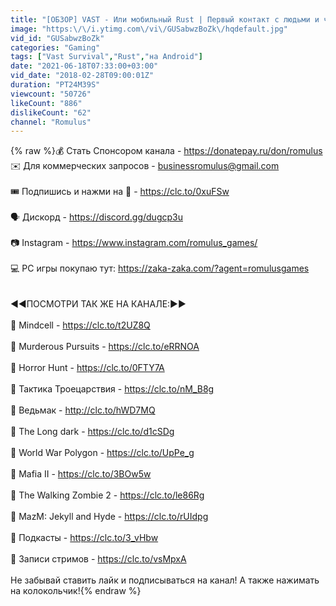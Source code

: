 ```yaml
---
title: "[ОБЗОР] VAST - Или мобильный Rust | Первый контакт с людьми и читаками"
image: "https:\/\/i.ytimg.com\/vi\/GUSabwzBoZk\/hqdefault.jpg"
vid_id: "GUSabwzBoZk"
categories: "Gaming"
tags: ["Vast Survival","Rust","на Android"]
date: "2021-06-18T07:33:00+03:00"
vid_date: "2018-02-28T09:00:01Z"
duration: "PT24M39S"
viewcount: "50726"
likeCount: "886"
dislikeCount: "62"
channel: "Romulus"
---
```

{% raw %}💰 Стать Спонсором канала - <a rel="nofollow" target="blank" href="https://donatepay.ru/don/romulus">https://donatepay.ru/don/romulus</a><br />✉️ Для коммерческих запросов - businessromulus@gmail.com<br /><br />🎟️ Подпишись и нажми на 🔔 - <a rel="nofollow" target="blank" href="https://clc.to/0xuFSw">https://clc.to/0xuFSw</a><br /><br />🗣️ Дискорд - <a rel="nofollow" target="blank" href="https://discord.gg/dugcp3u">https://discord.gg/dugcp3u</a> <br /><br />📷 Instagram - <a rel="nofollow" target="blank" href="https://www.instagram.com/romulus_games/">https://www.instagram.com/romulus_games/</a><br /><br />💻 PC игры покупаю тут: <a rel="nofollow" target="blank" href="https://zaka-zaka.com/?agent=romulusgames">https://zaka-zaka.com/?agent=romulusgames</a><br /><br /><br />◄◄ПОСМОТРИ ТАК ЖЕ НА КАНАЛЕ:►►<br /><br />🔴 Mindcell - <a rel="nofollow" target="blank" href="https://clc.to/t2UZ8Q">https://clc.to/t2UZ8Q</a><br /><br />🔴 Murderous Pursuits - <a rel="nofollow" target="blank" href="https://clc.to/eRRNOA">https://clc.to/eRRNOA</a><br /><br />🔴 Horror Hunt - <a rel="nofollow" target="blank" href="https://clc.to/0FTY7A">https://clc.to/0FTY7A</a><br /><br />🔴 Тактика Троецарствия - <a rel="nofollow" target="blank" href="https://clc.to/nM_B8g">https://clc.to/nM_B8g</a><br /><br />🔴 Ведьмак - <a rel="nofollow" target="blank" href="http://clc.to/hWD7MQ">http://clc.to/hWD7MQ</a><br /><br />🔴 The Long dark - <a rel="nofollow" target="blank" href="https://clc.to/d1cSDg">https://clc.to/d1cSDg</a><br /><br />🔴 World War Polygon - <a rel="nofollow" target="blank" href="https://clc.to/UpPe_g">https://clc.to/UpPe_g</a><br /><br />🔴 Mafia II - <a rel="nofollow" target="blank" href="https://clc.to/3BOw5w">https://clc.to/3BOw5w</a><br /><br />🔴 The Walking Zombie 2 - <a rel="nofollow" target="blank" href="https://clc.to/le86Rg">https://clc.to/le86Rg</a><br /><br />🔴 MazM: Jekyll and Hyde - <a rel="nofollow" target="blank" href="https://clc.to/rUIdpg">https://clc.to/rUIdpg</a><br /><br />🔴 Подкасты - <a rel="nofollow" target="blank" href="https://clc.to/3_vHbw">https://clc.to/3_vHbw</a><br /><br />🔴 Записи стримов - <a rel="nofollow" target="blank" href="https://clc.to/vsMpxA">https://clc.to/vsMpxA</a><br /><br />Не забывай ставить лайк и подписываться на канал! А также нажимать на колокольчик!{% endraw %}
